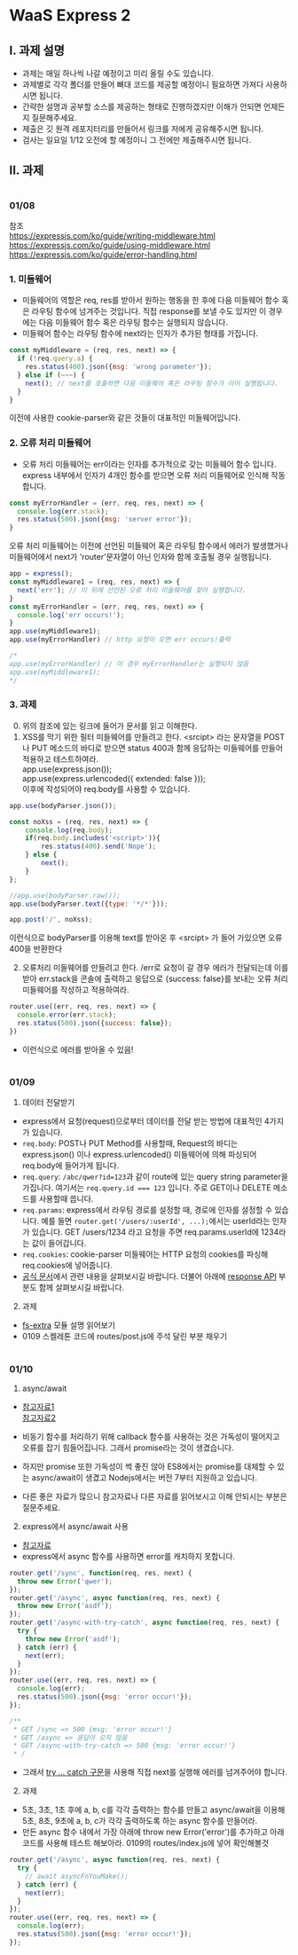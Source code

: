 # WaaS Express 2

## I. 과제 설명
* 과제는 매일 하나씩 나갈 예정이고 미리 올릴 수도 있습니다.
* 과제별로 각각 폴더를 만들어 뼈대 코드를 제공할 예정이니 필요하면 가져다 사용하시면 됩니다.
* 간략한 설명과 공부할 소스를 제공하는 형태로 진행하겠지만 이해가 안되면 언제든지 질문해주세요.
* 제출은 깃 원격 레포지터리를 만들어서 링크를 저에게 공유해주시면 됩니다.
* 검사는 일요일 1/12 오전에 할 예정이니 그 전에만 제출해주시면 됩니다.

## II. 과제
#
### 01/08
참조  
https://expressjs.com/ko/guide/writing-middleware.html  
https://expressjs.com/ko/guide/using-middleware.html  
https://expressjs.com/ko/guide/error-handling.html
### 1. 미들웨어
- 미들웨어의 역할은 req, res를 받아서 원하는 행동을 한 후에 다음 미들웨어 함수 혹은 라우팅 함수에 넘겨주는 것입니다. 직접 response를 보낼 수도 있지만 이 경우에는 다음 미들웨어 함수 혹은 라우팅 함수는 실행되지 않습니다.
- 미들웨어 함수는 라우팅 함수에 next라는 인자가 추가된 형태를 가집니다.
```js
const myMiddleware = (req, res, next) => {
  if (!req.query.a) {
    res.status(400).json({msg: 'wrong parameter'});
  } else if (~~~) {
    next(); // next를 호출하면 다음 미들웨어 혹은 라우팅 함수가 이어 실행됩니다.
  }
}
```
이전에 사용한 cookie-parser와 같은 것들이 대표적인 미들웨어입니다.

### 2. 오류 처리 미들웨어
- 오류 처리 미들웨어는 err이라는 인자를 추가적으로 갖는 미들웨어 함수 입니다. express 내부에서 인자가 4개인 함수를 받으면 오류 처리 미들웨어로 인식해 작동합니다.
```js
const myErrorHandler = (err, req, res, next) => {
  console.log(err.stack);
  res.status(500).json({msg: 'server error'});
}
```
오류 처리 미들웨어는 이전에 선언된 미들웨어 혹은 라우팅 함수에서 에러가 발생했거나 미들웨어에서 next가 'router'문자열이 아닌 인자와 함께 호출될 경우 실행됩니다.

```js
app = express();
const myMiddleware1 = (req, res, next) => {
  next('err'); // 이 뒤에 선언된 오류 처리 미들웨어를 찾아 실행합니다.
}
const myErrorHandler = (err, req, res, next) => {
  console.log('err occurs!');
}
app.use(myMiddleware1);
app.use(myErrorHandler) // http 요청이 오면 err occurs!출력

/*
app.use(myErrorHandler) // 이 경우 myErrorHandler는 실행되지 않음
app.use(myMiddleware1);
*/
```

### 3. 과제
0. 위의 참조에 있는 링크에 들어가 문서를 읽고 이해한다.
1. XSS를 막기 위한 필터 미들웨어를 만들려고 한다. \<srcipt> 라는 문자열을 POST나 PUT 메소드의 바디로 받으면 status 400과 함께 응답하는 미들웨어를 만들어 적용하고 테스트하여라.  
app.use(express.json());  
app.use(express.urlencoded({ extended: false }));  
이후에 작성되어야 req.body를 사용할 수 있습니다.
```js
app.use(bodyParser.json());

const noXss = (req, res, next) => {
    console.log(req.body);
    if(req.body.includes('<script>')){
        res.status(400).send('Nope');
    } else {
        next();
    }
};

//app.use(bodyParser.raw());
app.use(bodyParser.text({type: '*/*'}));

app.post('/', noXss);
```
이런식으로 bodyParser를 이용해 text를 받아온 후 \<srcipt> 가 들어 가있으면 오류 400을 반환한다

2. 오류처리 미들웨어를 만들려고 한다. /err로 요청이 갈 경우 에러가 전달되는데 이를 받아 err.stack을 콘솔에 출력하고 응답으로 {success: false}를 보내는 오류 처리 미들웨어를 작성하고 적용하여라.

```js
router.use((err, req, res, next) => {
  console.error(err.stack);
  res.status(500).json({success: false});
})
```
- 이런식으로 에러를 받아올 수 있음!

#
### 01/09
1. 데이터 전달받기
- express에서 요청(request)으로부터 데이터를 전달 받는 방법에 대표적인 4가지가 있습니다.  
- `req.body`: POST나 PUT Method를 사용할때, Request의 바디는 express.json() 이나 express.urlencoded() 미들웨어에 의해 파싱되어 req.body에 들어가게 됩니다.  
- `req.query`: `/abc/qwer?id=123`과 같이 route에 있는 query string parameter을 가집니다. 여기서는 `req.query.id === 123` 입니다. 주로 GET이나 DELETE 메소드를 사용할때 씁니다.
- `req.params`: express에서 라우팅 경로를 설정할 때, 경로에 인자를 설정할 수 있습니다. 예를 들면 `router.get('/users/:userId', ...);`에서는 userId라는 인자가 있습니다. GET /users/1234 라고 요청을 주면 req.params.userId에 1234라는 값이 들어갑니다.
- `req.cookies`: cookie-parser 미들웨어는 HTTP 요청의 cookies를 파싱해 req.cookies에 넣어줍니다.
- [공식 문서](https://expressjs.com/en/4x/api.html#req)에서 관련 내용을 살펴보시길 바랍니다. 더불어 아래에 [response API](https://expressjs.com/en/4x/api.html#res.json) 부분도 함께 살펴보시길 바랍니다.
2. 과제
- [fs-extra](https://www.npmjs.com/package/fs-extra) 모듈 설명 읽어보기
- 0109 스켈레톤 코드에 routes/post.js에 주석 달린 부분 채우기
#
### 01/10
1. async/await
- [참고자료1](https://victorydntmd.tistory.com/87)  
[참고자료2](https://developer.mozilla.org/ko/docs/Web/JavaScript/Reference/Statements/async_function)

- 비동기 함수를 처리하기 위해 callback 함수를 사용하는 것은 가독성이 떨어지고 오류를 잡기 힘들어집니다. 그래서 promise라는 것이 생겼습니다.
- 하지만 promise 또한 가독성이 썩 좋진 않아 ES8에서는 promise를 대체할 수 있는 async/await이 생겼고 Nodejs에서는 버전 7부터 지원하고 있습니다.
- 다른 좋은 자료가 많으니 참고자료나 다른 자료를 읽어보시고 이해 안되시는 부분은 질문주세요.
2. express에서 async/await 사용
- [참고자료](https://programmingsummaries.tistory.com/399)
- express에서 async 함수를 사용하면 error를 캐치하지 못합니다.
```js
router.get('/sync', function(req, res, next) {
  throw new Error('qwer');
});
router.get('/async', async function(req, res, next) {
  throw new Error('asdf');
});
router.get('/async-with-try-catch', async function(req, res, next) {
  try {
    throw new Error('asdf');
  } catch (err) {
    next(err);
  }
});
router.use((err, req, res, next) => {
  console.log(err);
  res.status(500).json({msg: 'error occur!'});
});

/**
 * GET /sync => 500 {msg: 'error occur!'}
 * GET /async => 응답이 오지 않음
 * GET /async-with-try-catch => 500 {msg: 'error occur!'}
 * /
```
- 그래서 [try ... catch 구문](https://developer.mozilla.org/ko/docs/Web/JavaScript/Reference/Statements/try...catch)을 사용해 직접 next를 실행해 에러를 넘겨주어야 합니다.

2. 과제
- 5초, 3초, 1초 후에 a, b, c를 각각 출력하는 함수를 만들고 async/await을 이용해 5초, 8초, 9초에 a, b, c가 각각 출력하도록 하는 async 함수를 만들어라.
- 만든 async 함수 내에서 가장 아래에 throw new Error('error')를 추가하고 아래 코드를 사용해 테스트 해보아라. 0109의 routes/index.js에 넣어 확인해볼것
```js
router.get('/async', async function(req, res, next) {
  try {
    // await asyncFnYouMake();
  } catch (err) {
    next(err);
  }
});
router.use((err, req, res, next) => {
  console.log(err);
  res.status(500).json({msg: 'error occur!'});
});

```
#
